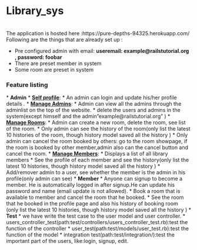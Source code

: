 # Library_sys
<title>CSC 517 - Project 1</title><br>
The application is hosted here :https://pure-depths-94325.herokuapp.com/  <br>
Following are the things that are already set up :
<ul>
<li>Pre configured admin with email: <b>useremail: example@railstutorial.org , password: foobar</b></li>
<li>There are preset member in system</li>
<li>Some room are preset in system</li>
</ul>
<h3>Feature listing</h3>
* <b>Admin</b>
  * <b><u>Self profile</u></b>:
    * An admin can login and update his/her profile details .
  * <b><u>Manage Admins</u></b>: 
    * Admin can view all the admins through the adminlist on the top of the website.
    * delete the users and admins in the system(except himself and the admin”example@railstutorial.org” )
  * <b><u>Manage Rooms</u></b>: 
    * Admin can create a new room, delete the room, see list of the room. 
    * Only admin can see the history of the room(only list the latest 10 histories of the room, though history model saved all the history )
    * Only admin can cancel the room booked by others: go to the room showpage, if the room is booked by other member,admin also can the cancel button and cancel the room. 
  * <b><u>Manage Members</u></b>: 
    * Displays a list of all library members 
    * See the profile of each member and see the history(only list the latest 10 histories, though history model saved all the history )
    * Add/remover admin to a user, see whether the member is the admin in his profile(only admin can see) 
* <b>Member </b> 
  * Anyone can signup to become a member. He is automatically logged in after signup.He can update his password and name (email update is not allowed).
  * Book a room that is available to member and cancel the room that he booked.
  * See the room that he booked in the profile page and also his history of booking room (only list the latest 10 histories, though history model saved all the history )
* <b>Test</b>
  * we have write the test case to the user model and user controller.
    * users_controller_test(path:test/controllers/users_controller_test.rb):test the function of the controller
    * user_test(path:test/models/user_test.rb):test the function of the model
    * integration test(path:test/integration/):test the important part of the users, like:login, signup, edit.

